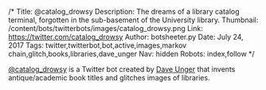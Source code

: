 /*
Title: @catalog_drowsy
Description: The dreams of a library catalog terminal, forgotten in the sub-basement of the University library.
Thumbnail: /content/bots/twitterbots/images/catalog_drowsy.png
Link: https://twitter.com/catalog_drowsy
Author: botsheeter.py
Date: July 24, 2017
Tags: twitter,twitterbot,bot,active,images,markov chain,glitch,books,libraries,dave_unger
Nav: hidden
Robots: index,follow
*/

[@catalog_drowsy](https://twitter.com/catalog_drowsy) is a Twitter bot created by [Dave Unger](https://twitter.com/dave_unger) that invents antique/academic book titles and glitches images of libraries.
